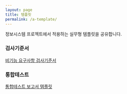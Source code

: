 ```yaml
---
layout: page
title: 템플릿
permalink: /a-template/
---
```


정보시스템 프로젝트에서 적용하는 실무형 템플릿을 공유합니다. 

### 검사기준서
[비기능 요구사항 검사기준서](<img width="797" alt="비기능 요구사항의 검사기준서 템플릿" src="https://github.com/mvpai/mvpai.github.io/assets/153803983/2ad28b1f-ef1d-4264-806a-29d69e962905">)

### 통합테스트 
[통합테스트 보고서 템플릿](https://github.com/mvpai/mvpai.github.io/files/13682771/default.xlsx)  

